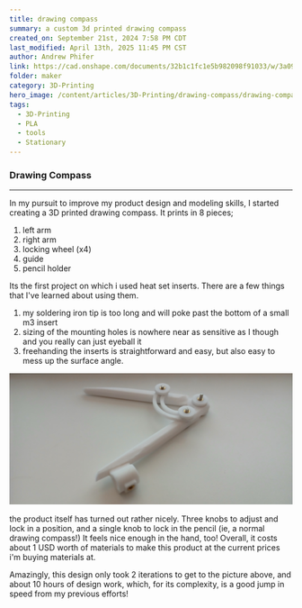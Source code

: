 ```yaml
---
title: drawing compass
summary: a custom 3d printed drawing compass
created_on: September 21st, 2024 7:58 PM CDT
last_modified: April 13th, 2025 11:45 PM CST
author: Andrew Phifer
link: https://cad.onshape.com/documents/32b1c1fc1e5b982098f91033/w/3a09bc64e887457974345148/e/deea77c2b0f5b9e2d25e2f45
folder: maker
category: 3D-Printing
hero_image: /content/articles/3D-Printing/drawing-compass/drawing-compass-prototype.jpg
tags:
  - 3D-Printing
  - PLA
  - tools
  - Stationary
---
```

### Drawing Compass
----

In my pursuit to improve my product design and modeling skills, I started creating a 3D printed drawing compass.  It prints in 8 pieces;

1. left arm
2. right arm
3. locking wheel (x4)
4. guide
5. pencil holder

Its the first project on which i used heat set inserts.  There are a few things that I've learned about using them.  

1. my soldering iron tip is too long and will poke past the bottom of a small m3 insert
2. sizing of the mounting holes is nowhere near as sensitive as I though and you really can just eyeball it
3. freehanding the inserts is straightforward and easy, but also easy to mess up the surface angle.

![prototype](/content/articles/3D-Printing/drawing-compass/drawing-compass-prototype.jpg)

the product itself has turned out rather nicely.  Three knobs to adjust and lock in a position, and a single knob to lock in the pencil (ie, a normal drawing compass!)  It feels nice enough in the hand, too!  Overall, it costs about 1 USD worth of materials to make this product at the current prices i'm buying materials at.


Amazingly, this design only took 2 iterations to get to the picture above, and about 10 hours of design work, which, for its complexity, is a good jump in speed from my previous efforts!